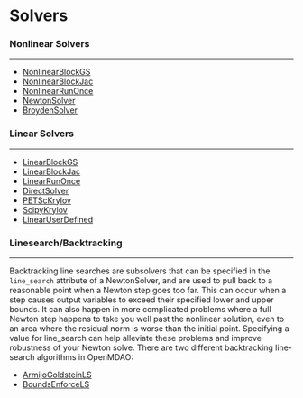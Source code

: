# Solvers
    
### Nonlinear Solvers
---

- [NonlinearBlockGS](nonlinear_block_gs.ipynb)
- [NonlinearBlockJac](nonlinear_block_jac.ipynb)
- [NonlinearRunOnce](nonlinear_runonce.ipynb)
- [NewtonSolver](newton.ipynb)
- [BroydenSolver](broyden.ipynb)

### Linear Solvers
---

- [LinearBlockGS](linear_block_gs.ipynb)
- [LinearBlockJac](linear_block_jac.ipynb)
- [LinearRunOnce](linear_runonce.ipynb)
- [DirectSolver](direct_solver.ipynb)
- [PETScKrylov](petsc_krylov.ipynb)
- [ScipyKrylov](scipy_iter_solver.ipynb)
- [LinearUserDefined](linear_user_defined.ipynb)

### Linesearch/Backtracking
---
Backtracking line searches are subsolvers that can be specified in the `line_search` attribute of a NewtonSolver, and are used to pull back to a reasonable point when a Newton step goes too far. This can occur when a step causes output variables to exceed their specified lower and upper bounds. It can also happen in more complicated problems where a full Newton step happens to take you well past the nonlinear solution, even to an area where the residual norm is worse than the initial point. Specifying a value for line_search can help alleviate these problems and improve robustness of your Newton solve.
There are two different backtracking line-search algorithms in OpenMDAO:

- [ArmijoGoldsteinLS](blank.ipynb)
- [BoundsEnforceLS](blank.ipynb)
